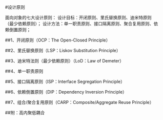#设计原则

面向对象的七大设计原则：
    设计目标：开闭原则、里氏替换原则、迪米特原则（最少依赖原则）；
    设计方法：单一职责原则、接口隔离原则、聚合复用原则、依赖倒置原则；

##1、开闭原则（OCP：The Open-Closed Principle）
    
    
##2、里氏替换原则（LSP：Liskov Substitution Principle）


##3、迪米特法则（最少依赖原则）（LoD：Law of Demeter）


##4、单一职责原则


##5、接口隔离原则（ISP：Interface Segregation Principle）


##6、依赖倒置原则（DIP：Dependency Inversion Principle）


##7、组合/聚合复用原则（CARP：Composite/Aggregate Reuse Principle）


##附：高内聚低耦合
